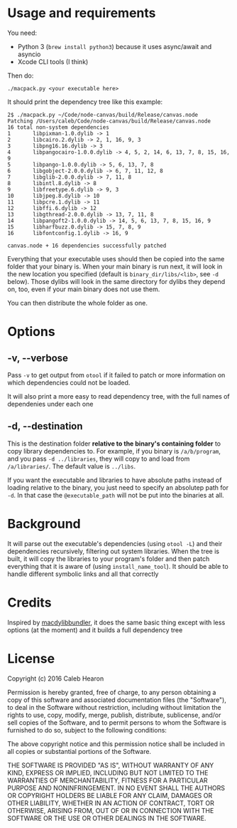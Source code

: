 # Usage and requirements

You need:

* Python 3 (`brew install python3`) because it uses async/await and asyncio
* Xcode CLI tools (I think)

Then do:

```
./macpack.py <your executable here>
```

It should print the dependency tree like this example:

```
2$ ./macpack.py ~/Code/node-canvas/build/Release/canvas.node
Patching /Users/caleb/Code/node-canvas/build/Release/canvas.node
16 total non-system dependencies
1       libpixman-1.0.dylib -> 1
2       libcairo.2.dylib -> 2, 1, 16, 9, 3
3       libpng16.16.dylib -> 3
4       libpangocairo-1.0.0.dylib -> 4, 5, 2, 14, 6, 13, 7, 8, 15, 16, 9
5       libpango-1.0.0.dylib -> 5, 6, 13, 7, 8
6       libgobject-2.0.0.dylib -> 6, 7, 11, 12, 8
7       libglib-2.0.0.dylib -> 7, 11, 8
8       libintl.8.dylib -> 8
9       libfreetype.6.dylib -> 9, 3
10      libjpeg.8.dylib -> 10
11      libpcre.1.dylib -> 11
12      libffi.6.dylib -> 12
13      libgthread-2.0.0.dylib -> 13, 7, 11, 8
14      libpangoft2-1.0.0.dylib -> 14, 5, 6, 13, 7, 8, 15, 16, 9
15      libharfbuzz.0.dylib -> 15, 7, 8, 9
16      libfontconfig.1.dylib -> 16, 9

canvas.node + 16 dependencies successfully patched
```

Everything that your executable uses should then be copied into the same folder
that your binary is. When your main binary is run next, it will look in the new
location you specified (default is `binary_dir/libs/<lib>`, see `-d` below).
Those dylibs will look in the same directory for dylibs they depend on, too, even
if your main binary does not use them.

You can then distribute the whole folder as one.

# Options

## -v, --verbose

Pass `-v` to get output from `otool` if it failed to patch or more information on 
which dependencies could not be loaded.

It will also print a more easy to read dependency tree, with the full names of
dependenies under each one

## -d, --destination

This is the destination folder **relative to the binary's containing folder** to
copy library dependencies to. For example, if you binary is `/a/b/program`,
and you pass `-d ../libraries`, they will copy to and load from
`/a/libraries/`. The default value is `../libs`.

If you want the executable and libraries to have absolute paths instead of loading
relative to the binary, you just need to specify an absolutep path for `-d`. In
that case the `@executable_path` will not be put into the binaries at all.

# Background
It will parse out the executable's dependencies (using `otool -L`) and their
dependencies recursively, filtering out system libraries. When the tree
is built, it will copy the libraries to your program's folder and then patch
everything that it is aware of (using `install_name_tool`). It should be able
to handle different symbolic links and all that correctly

# Credits
Inspired by [macdylibbundler](https://github.com/auriamg/macdylibbundler), it does
the same basic thing except with less options (at the moment) and it builds a full
dependency tree

# License
Copyright (c) 2016 Caleb Hearon

Permission is hereby granted, free of charge, to any person obtaining a copy of this software and associated documentation files (the "Software"), to deal in the Software without restriction, including without limitation the rights to use, copy, modify, merge, publish, distribute, sublicense, and/or sell copies of the Software, and to permit persons to whom the Software is furnished to do so, subject to the following conditions:

The above copyright notice and this permission notice shall be included in all copies or substantial portions of the Software.

THE SOFTWARE IS PROVIDED "AS IS", WITHOUT WARRANTY OF ANY KIND, EXPRESS OR IMPLIED, INCLUDING BUT NOT LIMITED TO THE WARRANTIES OF MERCHANTABILITY, FITNESS FOR A PARTICULAR PURPOSE AND NONINFRINGEMENT. IN NO EVENT SHALL THE AUTHORS OR COPYRIGHT HOLDERS BE LIABLE FOR ANY CLAIM, DAMAGES OR OTHER LIABILITY, WHETHER IN AN ACTION OF CONTRACT, TORT OR OTHERWISE, ARISING FROM, OUT OF OR IN CONNECTION WITH THE SOFTWARE OR THE USE OR OTHER DEALINGS IN THE SOFTWARE.
